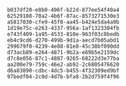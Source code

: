 
                b037df20-e8b0-496f-b22d-877ee54f40a4
                62529188-70a2-4b6f-87ac-8573271530e3
                a5817030-cfe9-45f8-aa45-b424e5da4a9b
                1d19e75c-e263-4337-956a-1af1323304fb
                e743f409-1a95-4533-810e-963f03c8bedb
                eb4c9cd6-d270-499b-9d1a-aecd7b05abd1
                299679f0-4239-4e88-81e8-45c38bf090dd
                d73acb89-e264-4871-9b2a-e69b5e2159dc
                d7c8e056-87c1-4887-9265-68222d3e77ba
                aa200e79-759c-46e2-ab92-2c6805476620
                d6a83890-cdbc-4dc5-b455-4f32309ed9bf
                97bedf04-2c0d-4d7b-bfa8-2b2d759f4f96
                